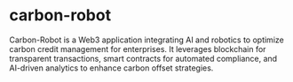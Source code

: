 # carbon-robot
Carbon-Robot is a Web3 application integrating AI and robotics to optimize carbon credit management for enterprises. It leverages blockchain for transparent transactions, smart contracts for automated compliance, and AI-driven analytics to enhance carbon offset strategies.
